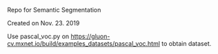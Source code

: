Repo for Semantic Segmentation

Created on Nov. 23. 2019

Use pascal_voc.py on https://gluon-cv.mxnet.io/build/examples_datasets/pascal_voc.html to obtain dataset.

